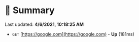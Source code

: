 # 📖 Summary
Last updated: **4/6/2021, 10:18:25 AM**

- `GET` [https://google.com](https://google.com) - **Up** (181ms)
